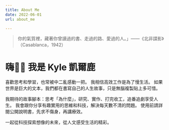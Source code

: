 ```yaml
---
title: About Me
date: 2022-06-01
url: about_me

---
```

> 你的氣質裡，藏著你曾讀過的書、走過的路、愛過的人。」——《北非諜影》（Casablanca，1942）

<!--more-->


# 嗨🙋🏻 我是 Kyle 凱爾鹿

喜歡思考和學習，也常被中二亂感動一把。
我相信高效工作是為了慢生活。
如果世界是巨大的文本，我們都在書寫自己的人生故事，只是無腦複製貼上多可惜。

我期待的故事腳本：思考「為什麼」，研究、實作、打完收工，追番追劇享受人生。
我會跟你分享有趣實用的思維和科技，解決每天數不清的問題。
使用前請詳閱公開說明書，先求不傷身，再講療效。

一起從科技探索想像的未來，從人文感受生活的精彩。